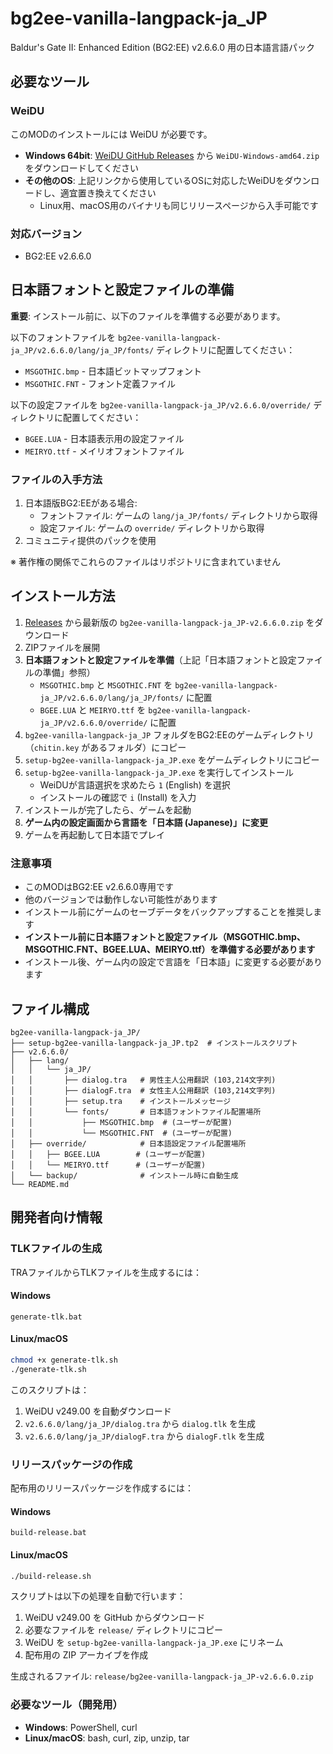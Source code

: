 # bg2ee-vanilla-langpack-ja_JP

Baldur's Gate II: Enhanced Edition (BG2:EE) v2.6.6.0 用の日本語言語パック

## 必要なツール

### WeiDU
このMODのインストールには WeiDU が必要です。

- **Windows 64bit**: [WeiDU GitHub Releases](https://github.com/WeiDUorg/weidu/releases) から `WeiDU-Windows-amd64.zip` をダウンロードしてください
- **その他のOS**: 上記リンクから使用しているOSに対応したWeiDUをダウンロードし、適宜置き換えてください
  - Linux用、macOS用のバイナリも同じリリースページから入手可能です

### 対応バージョン
- BG2:EE v2.6.6.0

## 日本語フォントと設定ファイルの準備

**重要**: インストール前に、以下のファイルを準備する必要があります。

以下のフォントファイルを `bg2ee-vanilla-langpack-ja_JP/v2.6.6.0/lang/ja_JP/fonts/` ディレクトリに配置してください：
- `MSGOTHIC.bmp` - 日本語ビットマップフォント
- `MSGOTHIC.FNT` - フォント定義ファイル

以下の設定ファイルを `bg2ee-vanilla-langpack-ja_JP/v2.6.6.0/override/` ディレクトリに配置してください：
- `BGEE.LUA` - 日本語表示用の設定ファイル
- `MEIRYO.ttf` - メイリオフォントファイル

### ファイルの入手方法

1. 日本語版BG2:EEがある場合:
   - フォントファイル: ゲームの `lang/ja_JP/fonts/` ディレクトリから取得
   - 設定ファイル: ゲームの `override/` ディレクトリから取得
2. コミュニティ提供のパックを使用

※ 著作権の関係でこれらのファイルはリポジトリに含まれていません

## インストール方法

1. [Releases](https://github.com/FriendlyArmInnRegulars/bg2ee-vanilla-langpack-ja_JP/releases) から最新版の `bg2ee-vanilla-langpack-ja_JP-v2.6.6.0.zip` をダウンロード
2. ZIPファイルを展開
3. **日本語フォントと設定ファイルを準備**（上記「日本語フォントと設定ファイルの準備」参照）
   - `MSGOTHIC.bmp` と `MSGOTHIC.FNT` を `bg2ee-vanilla-langpack-ja_JP/v2.6.6.0/lang/ja_JP/fonts/` に配置
   - `BGEE.LUA` と `MEIRYO.ttf` を `bg2ee-vanilla-langpack-ja_JP/v2.6.6.0/override/` に配置
4. `bg2ee-vanilla-langpack-ja_JP` フォルダをBG2:EEのゲームディレクトリ（`chitin.key` があるフォルダ）にコピー
5. `setup-bg2ee-vanilla-langpack-ja_JP.exe` をゲームディレクトリにコピー
6. `setup-bg2ee-vanilla-langpack-ja_JP.exe` を実行してインストール
   - WeiDUが言語選択を求めたら `1` (English) を選択
   - インストールの確認で `i` (Install) を入力
7. インストールが完了したら、ゲームを起動
8. **ゲーム内の設定画面から言語を「日本語 (Japanese)」に変更**
9. ゲームを再起動して日本語でプレイ

### 注意事項
- このMODはBG2:EE v2.6.6.0専用です
- 他のバージョンでは動作しない可能性があります
- インストール前にゲームのセーブデータをバックアップすることを推奨します
- **インストール前に日本語フォントと設定ファイル（MSGOTHIC.bmp、MSGOTHIC.FNT、BGEE.LUA、MEIRYO.ttf）を準備する必要があります**
- インストール後、ゲーム内の設定で言語を「日本語」に変更する必要があります

## ファイル構成

```
bg2ee-vanilla-langpack-ja_JP/
├── setup-bg2ee-vanilla-langpack-ja_JP.tp2  # インストールスクリプト
├── v2.6.6.0/
│   ├── lang/
│   │   └── ja_JP/
│   │       ├── dialog.tra   # 男性主人公用翻訳 (103,214文字列)
│   │       ├── dialogF.tra  # 女性主人公用翻訳 (103,214文字列)
│   │       ├── setup.tra    # インストールメッセージ
│   │       └── fonts/       # 日本語フォントファイル配置場所
│   │           ├── MSGOTHIC.bmp  # (ユーザーが配置)
│   │           └── MSGOTHIC.FNT  # (ユーザーが配置)
│   ├── override/            # 日本語設定ファイル配置場所
│   │   ├── BGEE.LUA        # (ユーザーが配置)
│   │   └── MEIRYO.ttf      # (ユーザーが配置)
│   └── backup/              # インストール時に自動生成
└── README.md
```

## 開発者向け情報

### TLKファイルの生成

TRAファイルからTLKファイルを生成するには：

#### Windows
```batch
generate-tlk.bat
```

#### Linux/macOS
```bash
chmod +x generate-tlk.sh
./generate-tlk.sh
```

このスクリプトは：
1. WeiDU v249.00 を自動ダウンロード
2. `v2.6.6.0/lang/ja_JP/dialog.tra` から `dialog.tlk` を生成
3. `v2.6.6.0/lang/ja_JP/dialogF.tra` から `dialogF.tlk` を生成

### リリースパッケージの作成

配布用のリリースパッケージを作成するには：

#### Windows
```batch
build-release.bat
```

#### Linux/macOS
```bash
./build-release.sh
```

スクリプトは以下の処理を自動で行います：
1. WeiDU v249.00 を GitHub からダウンロード
2. 必要なファイルを `release/` ディレクトリにコピー
3. WeiDU を `setup-bg2ee-vanilla-langpack-ja_JP.exe` にリネーム
4. 配布用の ZIP アーカイブを作成

生成されるファイル: `release/bg2ee-vanilla-langpack-ja_JP-v2.6.6.0.zip`

### 必要なツール（開発用）
- **Windows**: PowerShell, curl
- **Linux/macOS**: bash, curl, zip, unzip, tar